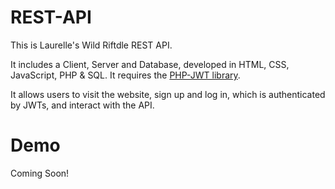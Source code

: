 # REST-API
This is Laurelle's Wild Riftdle REST API.

It includes a Client, Server and Database, developed in HTML, CSS, JavaScript, PHP & SQL. It requires the [PHP-JWT library](https://github.com/firebase/php-jwt).

It allows users to visit the website, sign up and log in, which is authenticated by JWTs, and interact with the API.

# Demo
Coming Soon!

